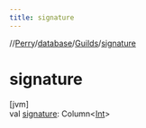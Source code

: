 ```yaml
---
title: signature
---
```

//[Perry](../../../index.html)/[database](../index.html)/[Guilds](index.html)/[signature](signature.html)



# signature



[jvm]\
val [signature](signature.html): Column<[Int](https://kotlinlang.org/api/latest/jvm/stdlib/kotlin/-int/index.html)>




